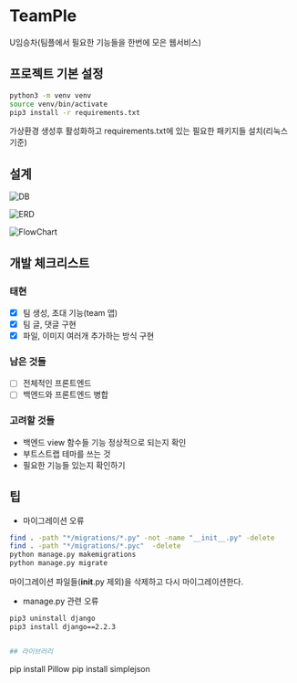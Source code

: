 # TeamPle

U임승차(팀플에서 필요한 기능들을 한번에 모은 웹서비스)

## 프로젝트 기본 설정

```bash
python3 -m venv venv
source venv/bin/activate
pip3 install -r requirements.txt
```

가상환경 생성후 활성화하고 requirements.txt에 있는 필요한 패키지들 설치(리눅스 기준)

## 설계

![DB](media/readme/db.png)

![ERD](media/readme/erd.jpg)

![FlowChart](media/readme/flowchart.jpg)

## 개발 체크리스트

### 태현

- [x] 팀 생성, 초대 기능(team 앱)
- [x] 팀 글, 댓글 구현
- [x] 파일, 이미지 여러개 추가하는 방식 구현

### 남은 것들

- [ ] 전체적인 프론트엔드
- [ ] 백엔드와 프론트엔드 병합

### 고려할 것들

- 백엔드 view 함수들 기능 정상적으로 되는지 확인
- 부트스트랩 테마를 쓰는 것
- 필요한 기능들 있는지 확인하기

## 팁

- 마이그레이션 오류

```bash
find . -path "*/migrations/*.py" -not -name "__init__.py" -delete
find . -path "*/migrations/*.pyc"  -delete
python manage.py makemigrations
python manage.py migrate
```

마이그레이션 파일들(__init__.py 제외)을 삭제하고 다시 마이그레이션한다.

- manage.py 관련 오류

```bash
pip3 uninstall django
pip3 install django==2.2.3


## 라이브러리
```
pip install Pillow
pip install simplejson

